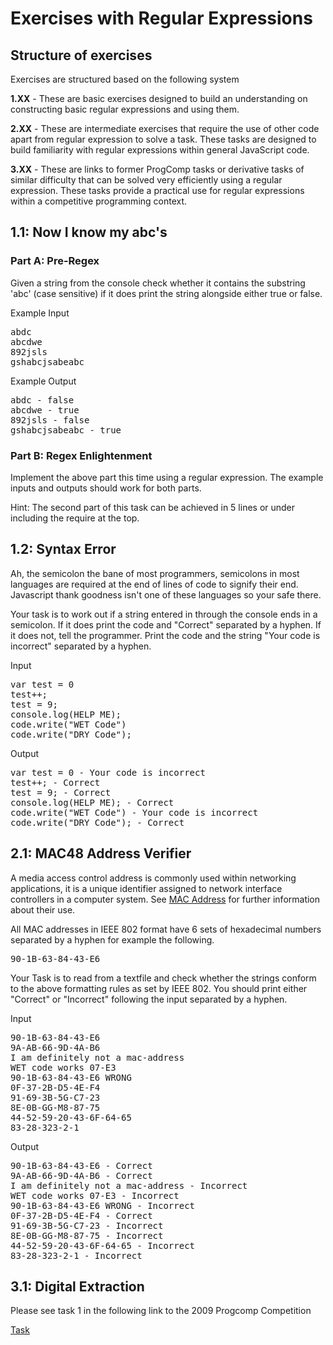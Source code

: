 # Exercises  with Regular Expressions

## Structure of exercises
Exercises are structured based on the following system 

<b> 1.XX</b> - These are basic exercises designed to build an understanding on constructing basic regular expressions and using them.

<b>2.XX</b> - These are intermediate exercises that require the use of other code apart from regular expression to solve a task. These tasks are designed to build familiarity with regular expressions within general JavaScript code.


<b>3.XX</b> - These are links to former ProgComp tasks or derivative tasks of similar difficulty that can be solved very efficiently using a regular expression. These tasks provide a practical use for regular expressions within a competitive programming context.


## 1.1: Now I know my abc's

### Part A: Pre-Regex
Given a string from the console check whether it contains the substring 'abc' (case sensitive) if it does print the string alongside either true or false.

Example Input
<pre>
abdc
abcdwe
892jsls
gshabcjsabeabc</pre>
Example Output
<pre>
abdc - false
abcdwe - true
892jsls - false
gshabcjsabeabc - true
</pre>

### Part B: Regex Enlightenment

Implement the above part this time using a regular expression. The example inputs and outputs should work for both parts. 

Hint: The second part of this task can be achieved in 5 lines or under including the require at the top.


## 1.2: Syntax Error
Ah, the semicolon the bane of most programmers, semicolons in most languages are required at the end of lines of code to signify their end. Javascript thank goodness isn't one of these languages so your safe there.


Your task is to work out if a string entered in through the console ends in a semicolon. If it does print the code and "Correct" separated by a hyphen. If it does not, tell the programmer. Print the code and the string "Your code is incorrect" separated by a hyphen.

Input
<pre>
var test = 0
test++;
test = 9;
console.log(HELP ME);
code.write("WET Code")
code.write("DRY Code");
</pre>

Output
<pre>
var test = 0 - Your code is incorrect
test++; - Correct
test = 9; - Correct
console.log(HELP ME); - Correct
code.write("WET Code") - Your code is incorrect
code.write("DRY Code"); - Correct
</pre>

## 2.1: MAC48 Address Verifier
A media access control address is commonly used within networking applications, it is a unique identifier assigned to network interface controllers in a computer system. See <a href="https://en.wikipedia.org/wiki/MAC_address">MAC Address</a> for further information about their use.

All MAC addresses in IEEE 802 format have 6 sets of hexadecimal numbers separated by a hyphen for example the following.
<pre>
90-1B-63-84-43-E6
</pre>

Your Task is to read from a textfile and check whether the strings conform to the above formatting rules as set by IEEE 802. You should print either "Correct" or "Incorrect" following the input separated by a hyphen.

Input
<pre>
90-1B-63-84-43-E6
9A-AB-66-9D-4A-B6
I am definitely not a mac-address
WET code works 07-E3
90-1B-63-84-43-E6 WRONG
0F-37-2B-D5-4E-F4
91-69-3B-5G-C7-23
8E-0B-GG-M8-87-75
44-52-59-20-43-6F-64-65
83-28-323-2-1
</pre>

Output
<pre>
90-1B-63-84-43-E6 - Correct
9A-AB-66-9D-4A-B6 - Correct
I am definitely not a mac-address - Incorrect
WET code works 07-E3 - Incorrect
90-1B-63-84-43-E6 WRONG - Incorrect
0F-37-2B-D5-4E-F4 - Correct
91-69-3B-5G-C7-23 - Incorrect
8E-0B-GG-M8-87-75 - Incorrect
44-52-59-20-43-6F-64-65 - Incorrect
83-28-323-2-1 - Incorrect
</pre>


## 3.1: Digital Extraction

Please see task 1 in the following link to the 2009 Progcomp Competition

<a href="http://cgi.cse.unsw.edu.au/~progcomp/pop.php?loc=2009opentasks#task1">Task</a>






